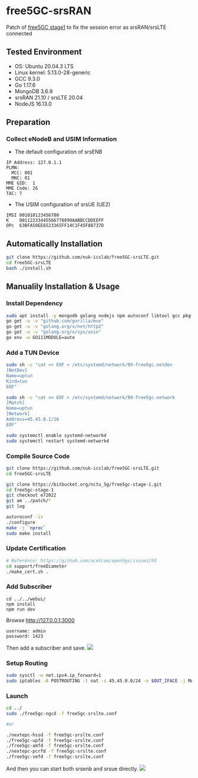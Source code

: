 free5GC-srsRAN
================

Patch of [free5GC stage1](https://bitbucket.org/nctu_5g/free5gc-stage-1/src/master/) to fix the session error as srsRAN/srsLTE connected

## Tested Environment
- OS: Ubuntu 20.04.3 LTS
- Linux kernel: 5.13.0-28-generic
- GCC 9.3.0
- Go 1.17.6
- MongoDB 3.6.9
- srsRAN 21.10 / srsLTE 20.04
- NodeJS 16.13.0

## Preparation

### Collect eNodeB and USIM Information

- The default configuration of srsENB 
```
IP Address: 127.0.1.1
PLMN:
  MCC: 001
  MNC: 01
MME GID:  1
MME Code: 26
TAC: 7
```

- The USIM configuration of srsUE (UE2)
```
IMSI 001010123456780
K    00112233445566778899AABBCCDDEEFF
OPc  63BFA50EE6523365FF14C1F45F88737D
```

## Automatically Installation
```bash
git clone https://github.com/nuk-icslab/free5GC-srsLTE.git
cd free5GC-srsLTE
bash ./install.sh
```

## Manualily Installation & Usage
### Install Dependency

```bash
sudo apt install -y mongodb golang nodejs npm autoconf libtool gcc pkg-config git flex bison libsctp-dev libgnutls28-dev libgcrypt-dev libssl-dev libidn11-dev libmongoc-dev libbson-dev libyaml-dev
go get -u -v "github.com/gorilla/mux"
go get -u -v "golang.org/x/net/http2"
go get -u -v "golang.org/x/sys/unix"
go env -w GO111MODULE=auto
```

### Add a TUN Device

```bash
sudo sh -c "cat << EOF > /etc/systemd/network/99-free5gc.netdev
[NetDev]
Name=uptun
Kind=tun
EOF"

sudo sh -c "cat << EOF > /etc/systemd/network/99-free5gc.network
[Match]
Name=uptun
[Network]
Address=45.45.0.1/16
EOF"

sudo systemctl enable systemd-networkd
sudo systemctl restart systemd-networkd
```

### Compile Source Code

```bash
git clone https://github.com/nuk-icslab/free5GC-srsLTE.git
cd free5GC-srsLTE

git clone https://bitbucket.org/nctu_5g/free5gc-stage-1.git
cd free5gc-stage-1
git checkout e72022
git am ../patch/*
git log

autoreconf -iv
./configure
make -j `nproc`
sudo make install
```

### Update Certification

```bash
# Reference: https://github.com/acetcom/open5gs/issues/93
cd support/freeDiameter
./make_cert.sh .
```
### Add Subscriber

```
cd ../../webui/
npm install
npm run dev
```

Browse http://127.0.0.1:3000
```
username: admin
password: 1423
```

Then add a subscriber and save.
![](https://i.imgur.com/OZnZLJl.png)

### Setup Routing

```bash
sudo sysctl -w net.ipv4.ip_forward=1
sudo iptables -A POSTROUTING -t nat -s 45.45.0.0/24 -o $OUT_IFACE -j MASQUERADE
```

### Launch

```bash
cd ../
sudo ./free5gc-ngcd -f free5gc-srslte.conf

#or

./nextepc-hssd -f free5gc-srslte.conf
./free5gc-upfd -f free5gc-srslte.conf
./free5gc-amfd -f free5gc-srslte.conf
./nextepc-pcrfd -f free5gc-srslte.conf
./free5gc-smfd -f free5gc-srslte.conf
```
And then you can start both srsenb and srsue directly.
![](https://i.imgur.com/geVdknm.png)

